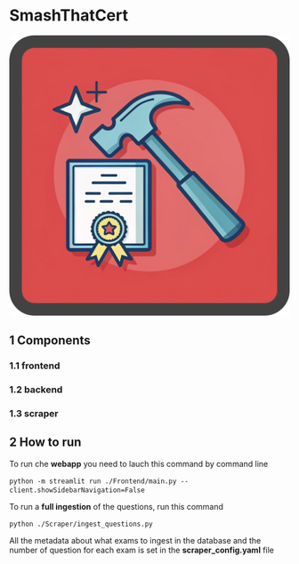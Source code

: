 # SmashThatCert
![smash_that_cert_icon.png](images/smash_that_cert_icon.png)
## 1 Components

### 1.1 frontend
### 1.2 backend
### 1.3 scraper

## 2 How to run

To run che **webapp** you need to lauch this command by command line
```console
python -m streamlit run ./Frontend/main.py --client.showSidebarNavigation=False
```

To run a **full ingestion** of the questions, run this command
```console
python ./Scraper/ingest_questions.py
```

All the metadata about what exams to ingest in the database and the number of question for each exam is set in the **scraper_config.yaml** file